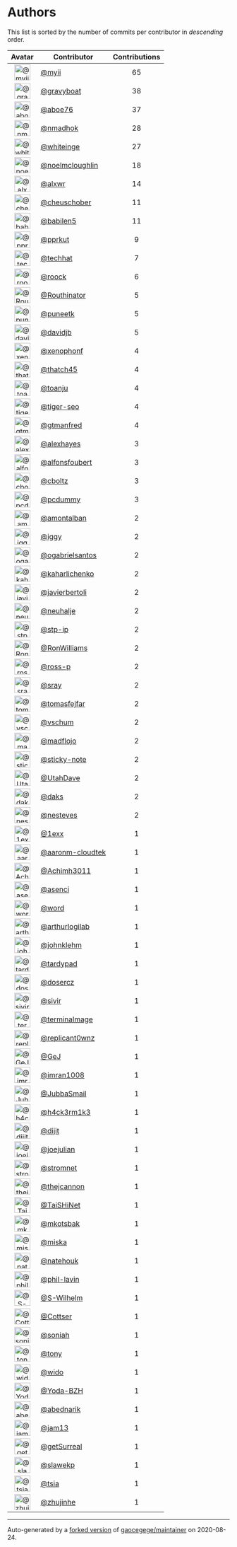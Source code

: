 # Authors

This list is sorted by the number of commits per contributor in _descending_ order.

Avatar|Contributor|Contributions
:-:|---|:-:
<img class='float-left rounded-1' src='https://avatars2.githubusercontent.com/u/10231489?v=4' width='36' height='36' alt='@myii'>|[@myii](https://github.com/myii)|65
<img class='float-left rounded-1' src='https://avatars2.githubusercontent.com/u/1396878?v=4' width='36' height='36' alt='@gravyboat'>|[@gravyboat](https://github.com/gravyboat)|38
<img class='float-left rounded-1' src='https://avatars0.githubusercontent.com/u/1800660?v=4' width='36' height='36' alt='@aboe76'>|[@aboe76](https://github.com/aboe76)|37
<img class='float-left rounded-1' src='https://avatars0.githubusercontent.com/u/3374962?v=4' width='36' height='36' alt='@nmadhok'>|[@nmadhok](https://github.com/nmadhok)|28
<img class='float-left rounded-1' src='https://avatars2.githubusercontent.com/u/91293?v=4' width='36' height='36' alt='@whiteinge'>|[@whiteinge](https://github.com/whiteinge)|27
<img class='float-left rounded-1' src='https://avatars1.githubusercontent.com/u/13322818?v=4' width='36' height='36' alt='@noelmcloughlin'>|[@noelmcloughlin](https://github.com/noelmcloughlin)|18
<img class='float-left rounded-1' src='https://avatars0.githubusercontent.com/u/1920805?v=4' width='36' height='36' alt='@alxwr'>|[@alxwr](https://github.com/alxwr)|14
<img class='float-left rounded-1' src='https://avatars1.githubusercontent.com/u/1184479?v=4' width='36' height='36' alt='@cheuschober'>|[@cheuschober](https://github.com/cheuschober)|11
<img class='float-left rounded-1' src='https://avatars1.githubusercontent.com/u/117961?v=4' width='36' height='36' alt='@babilen5'>|[@babilen5](https://github.com/babilen5)|11
<img class='float-left rounded-1' src='https://avatars2.githubusercontent.com/u/56635?v=4' width='36' height='36' alt='@pprkut'>|[@pprkut](https://github.com/pprkut)|9
<img class='float-left rounded-1' src='https://avatars1.githubusercontent.com/u/287147?v=4' width='36' height='36' alt='@techhat'>|[@techhat](https://github.com/techhat)|7
<img class='float-left rounded-1' src='https://avatars1.githubusercontent.com/u/533172?v=4' width='36' height='36' alt='@roock'>|[@roock](https://github.com/roock)|6
<img class='float-left rounded-1' src='https://avatars0.githubusercontent.com/u/727535?v=4' width='36' height='36' alt='@Routhinator'>|[@Routhinator](https://github.com/Routhinator)|5
<img class='float-left rounded-1' src='https://avatars1.githubusercontent.com/u/528061?v=4' width='36' height='36' alt='@puneetk'>|[@puneetk](https://github.com/puneetk)|5
<img class='float-left rounded-1' src='https://avatars0.githubusercontent.com/u/1002811?v=4' width='36' height='36' alt='@davidjb'>|[@davidjb](https://github.com/davidjb)|5
<img class='float-left rounded-1' src='https://avatars0.githubusercontent.com/u/7139195?v=4' width='36' height='36' alt='@xenophonf'>|[@xenophonf](https://github.com/xenophonf)|4
<img class='float-left rounded-1' src='https://avatars0.githubusercontent.com/u/507599?v=4' width='36' height='36' alt='@thatch45'>|[@thatch45](https://github.com/thatch45)|4
<img class='float-left rounded-1' src='https://avatars1.githubusercontent.com/u/1773291?v=4' width='36' height='36' alt='@toanju'>|[@toanju](https://github.com/toanju)|4
<img class='float-left rounded-1' src='https://avatars3.githubusercontent.com/u/398720?v=4' width='36' height='36' alt='@tiger-seo'>|[@tiger-seo](https://github.com/tiger-seo)|4
<img class='float-left rounded-1' src='https://avatars0.githubusercontent.com/u/732321?v=4' width='36' height='36' alt='@gtmanfred'>|[@gtmanfred](https://github.com/gtmanfred)|4
<img class='float-left rounded-1' src='https://avatars2.githubusercontent.com/u/142916?v=4' width='36' height='36' alt='@alexhayes'>|[@alexhayes](https://github.com/alexhayes)|3
<img class='float-left rounded-1' src='https://avatars3.githubusercontent.com/u/2804767?v=4' width='36' height='36' alt='@alfonsfoubert'>|[@alfonsfoubert](https://github.com/alfonsfoubert)|3
<img class='float-left rounded-1' src='https://avatars0.githubusercontent.com/u/146882?v=4' width='36' height='36' alt='@cboltz'>|[@cboltz](https://github.com/cboltz)|3
<img class='float-left rounded-1' src='https://avatars2.githubusercontent.com/u/358074?v=4' width='36' height='36' alt='@pcdummy'>|[@pcdummy](https://github.com/pcdummy)|3
<img class='float-left rounded-1' src='https://avatars2.githubusercontent.com/u/941928?v=4' width='36' height='36' alt='@amontalban'>|[@amontalban](https://github.com/amontalban)|2
<img class='float-left rounded-1' src='https://avatars1.githubusercontent.com/u/20441?v=4' width='36' height='36' alt='@iggy'>|[@iggy](https://github.com/iggy)|2
<img class='float-left rounded-1' src='https://avatars2.githubusercontent.com/u/5789536?v=4' width='36' height='36' alt='@ogabrielsantos'>|[@ogabrielsantos](https://github.com/ogabrielsantos)|2
<img class='float-left rounded-1' src='https://avatars0.githubusercontent.com/u/279094?v=4' width='36' height='36' alt='@kaharlichenko'>|[@kaharlichenko](https://github.com/kaharlichenko)|2
<img class='float-left rounded-1' src='https://avatars2.githubusercontent.com/u/242396?v=4' width='36' height='36' alt='@javierbertoli'>|[@javierbertoli](https://github.com/javierbertoli)|2
<img class='float-left rounded-1' src='https://avatars2.githubusercontent.com/u/3842066?v=4' width='36' height='36' alt='@neuhalje'>|[@neuhalje](https://github.com/neuhalje)|2
<img class='float-left rounded-1' src='https://avatars2.githubusercontent.com/u/3768412?v=4' width='36' height='36' alt='@stp-ip'>|[@stp-ip](https://github.com/stp-ip)|2
<img class='float-left rounded-1' src='https://avatars1.githubusercontent.com/u/2753036?v=4' width='36' height='36' alt='@RonWilliams'>|[@RonWilliams](https://github.com/RonWilliams)|2
<img class='float-left rounded-1' src='https://avatars0.githubusercontent.com/u/4956475?v=4' width='36' height='36' alt='@ross-p'>|[@ross-p](https://github.com/ross-p)|2
<img class='float-left rounded-1' src='https://avatars0.githubusercontent.com/u/1809538?v=4' width='36' height='36' alt='@sray'>|[@sray](https://github.com/sray)|2
<img class='float-left rounded-1' src='https://avatars0.githubusercontent.com/u/642928?v=4' width='36' height='36' alt='@tomasfejfar'>|[@tomasfejfar](https://github.com/tomasfejfar)|2
<img class='float-left rounded-1' src='https://avatars1.githubusercontent.com/u/1482937?v=4' width='36' height='36' alt='@vschum'>|[@vschum](https://github.com/vschum)|2
<img class='float-left rounded-1' src='https://avatars3.githubusercontent.com/u/1731256?v=4' width='36' height='36' alt='@madflojo'>|[@madflojo](https://github.com/madflojo)|2
<img class='float-left rounded-1' src='https://avatars0.githubusercontent.com/u/46799934?v=4' width='36' height='36' alt='@sticky-note'>|[@sticky-note](https://github.com/sticky-note)|2
<img class='float-left rounded-1' src='https://avatars0.githubusercontent.com/u/306240?v=4' width='36' height='36' alt='@UtahDave'>|[@UtahDave](https://github.com/UtahDave)|2
<img class='float-left rounded-1' src='https://avatars3.githubusercontent.com/u/52996?v=4' width='36' height='36' alt='@daks'>|[@daks](https://github.com/daks)|2
<img class='float-left rounded-1' src='https://avatars3.githubusercontent.com/u/3833337?v=4' width='36' height='36' alt='@nesteves'>|[@nesteves](https://github.com/nesteves)|2
<img class='float-left rounded-1' src='https://avatars1.githubusercontent.com/u/4608417?v=4' width='36' height='36' alt='@1exx'>|[@1exx](https://github.com/1exx)|1
<img class='float-left rounded-1' src='https://avatars2.githubusercontent.com/u/11548856?v=4' width='36' height='36' alt='@aaronm-cloudtek'>|[@aaronm-cloudtek](https://github.com/aaronm-cloudtek)|1
<img class='float-left rounded-1' src='https://avatars3.githubusercontent.com/u/479001?v=4' width='36' height='36' alt='@Achimh3011'>|[@Achimh3011](https://github.com/Achimh3011)|1
<img class='float-left rounded-1' src='https://avatars1.githubusercontent.com/u/762280?v=4' width='36' height='36' alt='@asenci'>|[@asenci](https://github.com/asenci)|1
<img class='float-left rounded-1' src='https://avatars3.githubusercontent.com/u/330045?v=4' width='36' height='36' alt='@word'>|[@word](https://github.com/word)|1
<img class='float-left rounded-1' src='https://avatars0.githubusercontent.com/u/445200?v=4' width='36' height='36' alt='@arthurlogilab'>|[@arthurlogilab](https://github.com/arthurlogilab)|1
<img class='float-left rounded-1' src='https://avatars1.githubusercontent.com/u/218060?v=4' width='36' height='36' alt='@johnklehm'>|[@johnklehm](https://github.com/johnklehm)|1
<img class='float-left rounded-1' src='https://avatars3.githubusercontent.com/u/6368493?v=4' width='36' height='36' alt='@tardypad'>|[@tardypad](https://github.com/tardypad)|1
<img class='float-left rounded-1' src='https://avatars1.githubusercontent.com/u/1196632?v=4' width='36' height='36' alt='@dosercz'>|[@dosercz](https://github.com/dosercz)|1
<img class='float-left rounded-1' src='https://avatars1.githubusercontent.com/u/7666055?v=4' width='36' height='36' alt='@sivir'>|[@sivir](https://github.com/sivir)|1
<img class='float-left rounded-1' src='https://avatars1.githubusercontent.com/u/328598?v=4' width='36' height='36' alt='@terminalmage'>|[@terminalmage](https://github.com/terminalmage)|1
<img class='float-left rounded-1' src='https://avatars3.githubusercontent.com/u/337608?v=4' width='36' height='36' alt='@replicant0wnz'>|[@replicant0wnz](https://github.com/replicant0wnz)|1
<img class='float-left rounded-1' src='https://avatars1.githubusercontent.com/u/418769?v=4' width='36' height='36' alt='@GeJ'>|[@GeJ](https://github.com/GeJ)|1
<img class='float-left rounded-1' src='https://avatars0.githubusercontent.com/u/94157?v=4' width='36' height='36' alt='@imran1008'>|[@imran1008](https://github.com/imran1008)|1
<img class='float-left rounded-1' src='https://avatars1.githubusercontent.com/u/2150143?v=4' width='36' height='36' alt='@JubbaSmail'>|[@JubbaSmail](https://github.com/JubbaSmail)|1
<img class='float-left rounded-1' src='https://avatars2.githubusercontent.com/u/34903?v=4' width='36' height='36' alt='@h4ck3rm1k3'>|[@h4ck3rm1k3](https://github.com/h4ck3rm1k3)|1
<img class='float-left rounded-1' src='https://avatars3.githubusercontent.com/u/667455?v=4' width='36' height='36' alt='@dijit'>|[@dijit](https://github.com/dijit)|1
<img class='float-left rounded-1' src='https://avatars2.githubusercontent.com/u/952828?v=4' width='36' height='36' alt='@joejulian'>|[@joejulian](https://github.com/joejulian)|1
<img class='float-left rounded-1' src='https://avatars3.githubusercontent.com/u/668449?v=4' width='36' height='36' alt='@stromnet'>|[@stromnet](https://github.com/stromnet)|1
<img class='float-left rounded-1' src='https://avatars0.githubusercontent.com/u/3956745?v=4' width='36' height='36' alt='@thejcannon'>|[@thejcannon](https://github.com/thejcannon)|1
<img class='float-left rounded-1' src='https://avatars0.githubusercontent.com/u/6354880?v=4' width='36' height='36' alt='@TaiSHiNet'>|[@TaiSHiNet](https://github.com/TaiSHiNet)|1
<img class='float-left rounded-1' src='https://avatars2.githubusercontent.com/u/296523?v=4' width='36' height='36' alt='@mkotsbak'>|[@mkotsbak](https://github.com/mkotsbak)|1
<img class='float-left rounded-1' src='https://avatars0.githubusercontent.com/u/188214?v=4' width='36' height='36' alt='@miska'>|[@miska](https://github.com/miska)|1
<img class='float-left rounded-1' src='https://avatars3.githubusercontent.com/u/805439?v=4' width='36' height='36' alt='@natehouk'>|[@natehouk](https://github.com/natehouk)|1
<img class='float-left rounded-1' src='https://avatars2.githubusercontent.com/u/804806?v=4' width='36' height='36' alt='@phil-lavin'>|[@phil-lavin](https://github.com/phil-lavin)|1
<img class='float-left rounded-1' src='https://avatars2.githubusercontent.com/u/22398368?v=4' width='36' height='36' alt='@S-Wilhelm'>|[@S-Wilhelm](https://github.com/S-Wilhelm)|1
<img class='float-left rounded-1' src='https://avatars2.githubusercontent.com/u/327943?v=4' width='36' height='36' alt='@Cottser'>|[@Cottser](https://github.com/Cottser)|1
<img class='float-left rounded-1' src='https://avatars2.githubusercontent.com/u/56102?v=4' width='36' height='36' alt='@soniah'>|[@soniah](https://github.com/soniah)|1
<img class='float-left rounded-1' src='https://avatars0.githubusercontent.com/u/26336?v=4' width='36' height='36' alt='@tony'>|[@tony](https://github.com/tony)|1
<img class='float-left rounded-1' src='https://avatars2.githubusercontent.com/u/326786?v=4' width='36' height='36' alt='@wido'>|[@wido](https://github.com/wido)|1
<img class='float-left rounded-1' src='https://avatars0.githubusercontent.com/u/751889?v=4' width='36' height='36' alt='@Yoda-BZH'>|[@Yoda-BZH](https://github.com/Yoda-BZH)|1
<img class='float-left rounded-1' src='https://avatars0.githubusercontent.com/u/228723?v=4' width='36' height='36' alt='@abednarik'>|[@abednarik](https://github.com/abednarik)|1
<img class='float-left rounded-1' src='https://avatars2.githubusercontent.com/u/546883?v=4' width='36' height='36' alt='@jam13'>|[@jam13](https://github.com/jam13)|1
<img class='float-left rounded-1' src='https://avatars3.githubusercontent.com/u/715563?v=4' width='36' height='36' alt='@getSurreal'>|[@getSurreal](https://github.com/getSurreal)|1
<img class='float-left rounded-1' src='https://avatars2.githubusercontent.com/u/1132799?v=4' width='36' height='36' alt='@slawekp'>|[@slawekp](https://github.com/slawekp)|1
<img class='float-left rounded-1' src='https://avatars0.githubusercontent.com/u/1386595?v=4' width='36' height='36' alt='@tsia'>|[@tsia](https://github.com/tsia)|1
<img class='float-left rounded-1' src='https://avatars2.githubusercontent.com/u/3351040?v=4' width='36' height='36' alt='@zhujinhe'>|[@zhujinhe](https://github.com/zhujinhe)|1

---

Auto-generated by a [forked version](https://github.com/myii/maintainer) of [gaocegege/maintainer](https://github.com/gaocegege/maintainer) on 2020-08-24.
